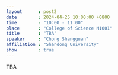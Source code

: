 ```yaml
---
layout      : post2
date        : 2024-04-25 10:00:00 +0800
time        : "10:00 - 11:00"
place       : "College of Science M1001"
title       : "TBA"
speaker     : "Chong Shangguan"
affiliation : "Shandong University"
show        : true
---
```


TBA
